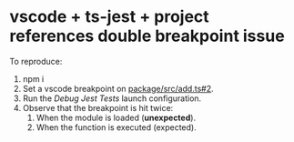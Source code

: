 # vscode + ts-jest + project references double breakpoint issue

To reproduce:

1. npm i
2. Set a vscode breakpoint on [package/src/add.ts#2](package/src/add.ts#L2).
3. Run the _Debug Jest Tests_ launch configuration.
4. Observe that the breakpoint is hit twice:
   1. When the module is loaded (**unexpected**).
   2. When the function is executed (expected).
